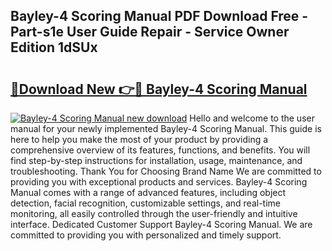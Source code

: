 ## Bayley-4 Scoring Manual PDF Download Free - Part-s1e User Guide Repair - Service Owner Edition 1dSUx

# <h2><a href="http://cf17417.oget.top/?id=Bayley-4+Scoring+Manual">🔗Download New 👉🔴 Bayley-4 Scoring Manual</a></h2>

[![Bayley-4 Scoring Manual new download](https://i.imgur.com/5g1atiW.png)](http://cf17417.oget.top/?id=Bayley-4+Scoring+Manual)
Hello and welcome to the user manual for your newly implemented Bayley-4 Scoring Manual. This guide is here to help you make the most of your product by providing a comprehensive overview of its features, functions, and benefits. You will find step-by-step instructions for installation, usage, maintenance, and troubleshooting. Thank You for Choosing Brand Name We are committed to providing you with exceptional products and services. Bayley-4 Scoring Manual comes with a range of advanced features, including object detection, facial recognition, customizable settings, and real-time monitoring, all easily controlled through the user-friendly and intuitive interface. Dedicated Customer Support Bayley-4 Scoring Manual. We are committed to providing you with personalized and timely support.
